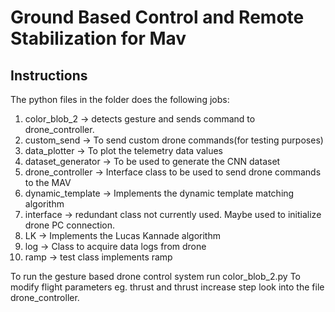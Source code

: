 # Ground Based Control and Remote Stabilization for Mav

## Instructions
The python files in the folder does the following jobs:
1.	color_blob_2 -> detects gesture and sends command to drone_controller. <br>
2.	custom_send -> To send custom drone commands(for testing purposes)<br>
3.	data_plotter -> To plot the telemetry data values<br>
4.	dataset_generator -> To be used to generate the CNN dataset<br>
5. 	drone_controller -> Interface class to be used to send drone commands to the MAV<br>
6.	dynamic_template -> Implements the dynamic template matching algorithm<br>
7.	interface -> redundant class not currently used. Maybe used to initialize drone PC connection.<br>
8.	LK -> Implements the Lucas Kannade algorithm<br>
9.	log -> Class to acquire data logs from drone<br>
10.	ramp -> test class implements ramp<br>

To run the gesture based drone control system run color_blob_2.py
To modify flight parameters eg. thrust and thrust increase step look into the file drone_controller.
